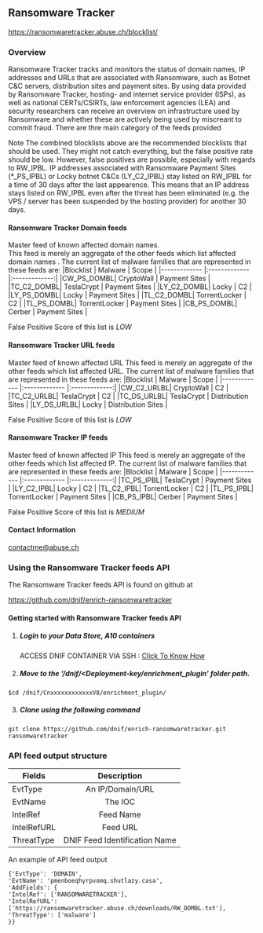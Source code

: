 ## Ransomware Tracker   
  https://ransomwaretracker.abuse.ch/blocklist/

### Overview
 Ransomware Tracker tracks and monitors the status of domain names, IP addresses and URLs that are associated with Ransomware,
 such as Botnet C&C servers, distribution sites and payment sites.
 By using data provided by Ransomware Tracker, hosting- and internet service provider (ISPs), as well as national CERTs/CSIRTs, law enforcement agencies (LEA) 
 and security researchers can receive an overview on infrastructure used by Ransomware and whether these are actively being used by miscreant to commit fraud.
 There are thre main category of the feeds provided

 Note
     The combined blocklists above are the recommended blocklists that should be used.
     They might not catch everything, but the false positive rate should be low. 
     However, false positives are possible, especially with regards to RW_IPBL. IP addresses associated with Ransomware Payment Sites (*_PS_IPBL) or 
     Locky botnet C&Cs (LY_C2_IPBL) stay listed on RW_IPBL for a time of 30 days after the last appearence.
     This means that an IP address stays listed on RW_IPBL even after the threat has been eliminated (e.g. the VPS / server has been suspended by the hosting provider) for another 30 days.

#### Ransomware Tracker Domain feeds  
 Master feed of known affected domain names.  
 This feed is merely an aggregate of the other feeds which list affected domain names . 
 The current list of malware families that are represented in these feeds are:
 |Blocklist    | Malware        | Scope  |
 |------------- |:------------- |:-------------:|
 |CW_PS_DOMBL| CryptoWall      | Payment Sites	 |
 |TC_C2_DOMBL| TeslaCrypt      | Payment Sites      |
 |LY_C2_DOMBL| Locky | C2      |
 |LY_PS_DOMBL| Locky | Payment Sites	      |
 |TL_C2_DOMBL| TorrentLocker | C2 |
 |TL_PS_DOMBL| TorrentLocker | Payment Sites |
 |CB_PS_DOMBL| Cerber | Payment Sites	      |
 
 False Positive Score of this list is *LOW* 

#### Ransomware Tracker URL feeds
 Master feed of known affected URL
 This feed is merely an aggregate of the other feeds which list affected URL.
 The current list of malware families that are represented in these feeds are:
 |Blocklist    | Malware        | Scope  |
 |------------- |:------------- |:-------------:|
 |CW_C2_URLBL| CryptoWall      | C2	 |
 |TC_C2_URLBL| TeslaCrypt      | C2  |
 |TC_DS_URLBL| TeslaCrypt | Distribution Sites	|
 |LY_DS_URLBL| Locky | Distribution Sites	|
 
 False Positive Score of this list is *LOW* 

#### Ransomware Tracker IP feeds
 Master feed of known affected IP
 This feed is merely an aggregate of the other feeds which list affected IP.
 The current list of malware families that are represented in these feeds are:
 |Blocklist    | Malware        | Scope  |
 |------------- |:------------- |:-------------:|
 |TC_PS_IPBL| TeslaCrypt      | Payment Sites |
 |LY_C2_IPBL| Locky      | C2  |
 |TL_C2_IPBL| TorrentLocker | C2 |
 |TL_PS_IPBL| TorrentLocker | Payment Sites  |
 |CB_PS_IPBL| Cerber | Payment Sites      |
 
 False Positive Score of this list is *MEDIUM* 

#### Contact Information
  contactme@abuse.ch
### Using the Ransomware Tracker feeds API
 The Ransomware Tracker feeds API is found on github at

https://github.com/dnif/enrich-ransomwaretracker

#### Getting started with Ransomware Tracker feeds API

1. #####    Login to your Data Store, A10 containers  
   ACCESS DNIF CONTAINER VIA SSH : [Click To Know How](https://dnif.it/docs/guides/tutorials/access-dnif-container-via-ssh.html)
2. #####    Move to the ‘/dnif/<Deployment-key/enrichment_plugin’ folder path.
```
$cd /dnif/CnxxxxxxxxxxxxV8/enrichment_plugin/
```
3. #####   Clone using the following command  
```  
git clone https://github.com/dnif/enrich-ransomwaretracker.git ransomwaretracker
```
### API feed output structure
  | Fields        | Description  |
| ------------- |:-------------:|
| EvtType      | An IP/Domain/URL |
| EvtName      | The IOC      |
| IntelRef | Feed Name      |
| IntelRefURL | Feed URL      |
| ThreatType | DNIF Feed Identification Name |      

An example of API feed output
```
{'EvtType': 'DOMAIN', 
'EvtName': 'pmenboeqhyrpvomq.shutlazy.casa', 
'AddFields': {
'IntelRef': ['RANSOMWARETRACKER'],
'IntelRefURL': ['https://ransomwaretracker.abuse.ch/downloads/RW_DOMBL.txt'], 
'ThreatType': ['malware'] 
}}
```
